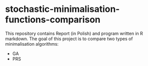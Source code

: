 # stochastic-minimalisation-functions-comparison
This repository contains Report (in Polish) and program written in R markdown. The goal of this project is to compare two types of minimalisation algorithms:
- GA
- PRS
